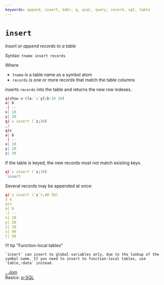 ```yaml
---
keywords: append, insert, kdb+, q, qsql, query, record, sql, table
---
```


# `insert`




_Insert or append records to a table_

Syntax: `tname insert records`

Where 

-  `tname` is a table name as a symbol atom
-  `records` is one or more records that match the table columns

inserts `records` into the table and returns the new row indexes. 

```q
q)show x:([a:`x`y];b:10 20)
a| b
-| --
x| 10
y| 20
q)`x insert (`z;30)
,2
q)x
a| b
-| --
x| 10
y| 20
z| 30
```

If the table is keyed, the new records must not match existing keys.

```q
q)`x insert (`z;30)
'insert
```

Several records may be appended at once:

```q
q)`x insert (`s`t;40 50)
3 4
q)x
a| b
-| --
x| 10
y| 20
z| 30
s| 40
t| 50
```

!!! tip "Function-local tables"

    `insert` can insert to global variables only, due to the lookup of the symbol name. If you need to insert to function-local tables, use `table,:data` instead.


<i class="far fa-hand-point-right"></i> 
[`,` Join](join.md)  
Basics: [q-SQL](../basics/qsql.md)


